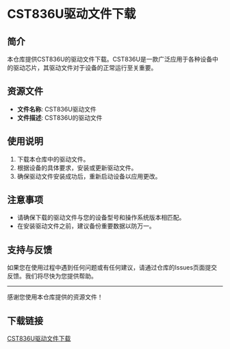 # CST836U驱动文件下载

## 简介
本仓库提供CST836U的驱动文件下载。CST836U是一款广泛应用于各种设备中的驱动芯片，其驱动文件对于设备的正常运行至关重要。

## 资源文件
- **文件名称**: CST836U驱动文件
- **文件描述**: CST836U的驱动文件

## 使用说明
1. 下载本仓库中的驱动文件。
2. 根据设备的具体要求，安装或更新驱动文件。
3. 确保驱动文件安装成功后，重新启动设备以应用更改。

## 注意事项
- 请确保下载的驱动文件与您的设备型号和操作系统版本相匹配。
- 在安装驱动文件之前，建议备份重要数据以防万一。

## 支持与反馈
如果您在使用过程中遇到任何问题或有任何建议，请通过仓库的Issues页面提交反馈。我们将尽快为您提供帮助。

---
感谢您使用本仓库提供的资源文件！

## 下载链接

[CST836U驱动文件下载](https://pan.quark.cn/s/6a22f8120ddd)
